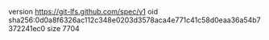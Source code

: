 version https://git-lfs.github.com/spec/v1
oid sha256:0d0a8f6326ac112c348e0203d3578aca4e771c41c58d0eaa36a54b7372241ec0
size 7704
